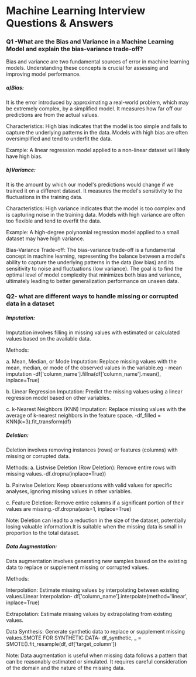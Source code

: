 # Machine Learning Interview Questions & Answers

### Q1 -What are the Bias and Variance in a Machine Learning Model and explain the bias-variance trade-off?
Bias and variance are two fundamental sources of error in machine learning models. Understanding these concepts is crucial for assessing and improving model performance.

##### a)Bias:
It is the error introduced by approximating a real-world problem, which may be extremely complex, by a simplified model. It measures how far off our predictions are from the actual values.

Characteristics:
High bias indicates that the model is too simple and fails to capture the underlying patterns in the data.
Models with high bias are often oversimplified and tend to underfit the data.

Example:
A linear regression model applied to a non-linear dataset will likely have high bias.

##### b)Variance:
It is the amount by which our model's predictions would change if we trained it on a different dataset. It measures the model's sensitivity to the fluctuations in the training data.

Characteristics:
High variance indicates that the model is too complex and is capturing noise in the training data.
Models with high variance are often too flexible and tend to overfit the data.

Example:
A high-degree polynomial regression model applied to a small dataset may have high variance.

Bias-Variance Trade-off:
The bias-variance trade-off is a fundamental concept in machine learning, representing the balance between a model's ability to capture the underlying patterns in the data (low bias) and its sensitivity to noise and fluctuations (low variance). The goal is to find the optimal level of model complexity that minimizes both bias and variance, ultimately leading to better generalization performance on unseen data.

### Q2- what are different ways to handle missing or corrupted data in a dataset

##### Imputation:

Imputation involves filling in missing values with estimated or calculated values based on the available data.

Methods:

a. Mean, Median, or Mode Imputation: Replace missing values with the mean, median, or mode of the observed values in the variable.eg - mean imputation -df['column_name'].fillna(df['column_name'].mean(), inplace=True)

b. Linear Regression Imputation: Predict the missing values using a linear regression model based on other variables.

c. k-Nearest Neighbors (KNN) Imputation: Replace missing values with the average of k-nearest neighbors in the feature space. -df_filled = KNN(k=3).fit_transform(df)

##### Deletion:

Deletion involves removing instances (rows) or features (columns) with missing or corrupted data.

Methods:
a. Listwise Deletion (Row Deletion): Remove entire rows with missing values.-df.dropna(inplace=True))

b. Pairwise Deletion: Keep observations with valid values for specific analyses, ignoring missing values in other variables.

c. Feature Deletion: Remove entire columns if a significant portion of their values are missing.-df.dropna(axis=1, inplace=True)

Note:
Deletion can lead to a reduction in the size of the dataset, potentially losing valuable information.It is suitable when the missing data is small in proportion to the total dataset.

##### Data Augmentation:

Data augmentation involves generating new samples based on the existing data to replace or supplement missing or corrupted values.

Methods:

Interpolation: Estimate missing values by interpolating between existing values.Linear Interpolation- df['column_name'].interpolate(method='linear', inplace=True)

Extrapolation: Estimate missing values by extrapolating from existing values.

Data Synthesis: Generate synthetic data to replace or supplement missing values.SMOTE FOR SYNTHETIC DATA- df_synthetic, _ = SMOTE().fit_resample(df, df['target_column'])

Note:
Data augmentation is useful when missing data follows a pattern that can be reasonably estimated or simulated.
It requires careful consideration of the domain and the nature of the missing data.
